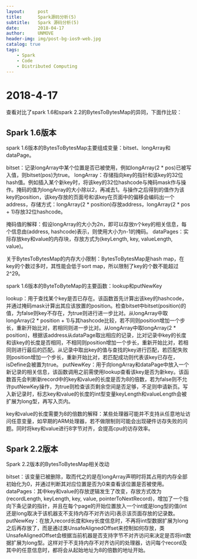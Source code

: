 ```yaml
---
layout:     post
title:      Spark源码分析(5)
subtitle:   Spark 源码分析(5)
date:       2018-04-17
author:     UNMOVE
header-img: img/post-bg-ios9-web.jpg
catalog: true
tags:
    - Spark
    - Code
    - Distributed Computing
---
```


# 2018-4-17
查看对比了spark 1.6和spark 2.2的BytesToBytesMap的异同，下面作比较：
## Spark 1.6版本
spark 1.6版本的BytesToBytesMap主要组成变量：bitset、longArray和dataPage。

bitset：记录longArray中某个位置是否已被使用，例如longArray(2 * pos)已被写入值，则bitset(pos)为true。
longArray：存储指向key的指针和该key的32位hash值。例如插入某个新key时，将该key的32位hashcode与掩码mask作与操作。掩码的值为longArray的大小除以2，再减去1。与操作之后得到的值作为该key的position，该key存放的页面号和该key在页面中的偏移会编码出一个address，存储方式：longArray(2 * position)存放address，longArray(2 * pos + 1)存放32位hashcode。

掩码值的解释：假设longArray的大小为2n，即可以存放n个key的相关信息，每个信息由(address, hashcode)表示，则使用大小为n-1的掩码。
dataPages：实际存放key和value的内存块，存放方式为(keyLength, key, valueLength, value)。

关于BytesToBytesMap的内存大小限制：BytesToBytesMap是hash map，在key的个数过多时，其性能会低于sort map，所以限制了key的个数不能超过2^29。

spark 1.6版本的ByteToByteMap的主要函数：lookup和putNewKey

lookup：用于查找某个key是否已存在。该函数首先计算出该key的hashcode，并通过掩码mask计算出其应该放置的position。检查bitset中bitset(position)的值，为false则key不存在，为true则进行进一步比对。从longArray中取longArray(2 * position + 1)与其hashcode比较，若不同则position增加一个步长，重新开始比对，若相同则进一步比对。从longArray中取longArray(2 * position)，根据该address从dataPage取出相应的记录，比对记录中key的长度和该key的长度是否相同，不相同则position增加一个步长，重新开始比对，若相同则进行最后的匹配。从记录中取出key的值与查找的key进行匹配，若匹配失败则position增加一个步长，重新开始比对，若匹配成功则代表该key已存在，isDefine会被置为true。
putNewKey：用于向longArray和dataPage中放入一个新记录的相关信息，该函数调用之前需使用lookup查看该key是否为新key。该函数首先会判断新record中的key和value的长度是否为8的倍数，若为false则不允许putNewKey操作，为true则检查该页剩余空间是否足够，不足则申请新页。写入新记录时，标志key和value的长度的int型变量keyLength和valueLength会被扩展为long型，再写入页内。

key和value的长度需要为8的倍数的解释：某些处理器可能并不支持从任意地址访问任意变量，如早期的ARM处理器，若不做限制则可能会出现硬件访存失败的问题。同时将key和value进行8字节对齐，会提高cpu的访存效率。

## Spark 2.2版本
Spark 2.2版本的BytesToBytesMap相关改动

bitset：该变量已被删除，取而代之的是在longArray声明时将其占用的内存全部初始化为0，并通过判断其对应位置是否为0来查看该位置是否被使用。
dataPages：其中key和value的存放逻辑发生了改变，存放方式改为(recordLength, keyLength, key, value, pointerToNextRecord)，增加了一个指向下条记录的指针，并且在每个page的开始位置放入一个int或是long型的值(int还是long取决于该机器支不支持内存不对齐访问)表示该页面存放的记录数。
putNewKey：在放入record长度和key长度信息时，不再将int型数据扩展为long之后再存放了，而是通过类UnsafeAlignedOffset来控制如何存放，类UnsafeAlignedOffset会根据当前机器是否支持字节不对齐访问来决定是否将int数据扩展为long型。这样对于不支持内存不对齐访问的处理器，访问每个record及其中的任意信息时，都将会从起始地址为8的倍数的地址开始。
